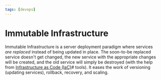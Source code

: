 ```yaml
---
tags: [devops]
---
```


# Immutable Infrastructure

Immutable Infrastructure is a server deployment paradigm where services *are
replaced* instead of being updated in place. The soon-to-be replaced service
doesn't get changed, the new service with the appropriate changes will be
created, and the old service will simply be destroyed (with the help from
[Infrastructure as Code (IaC)](202206061419.md)# tools). It eases the work of
versioning (updating services), rollback, recovery, and scaling.
